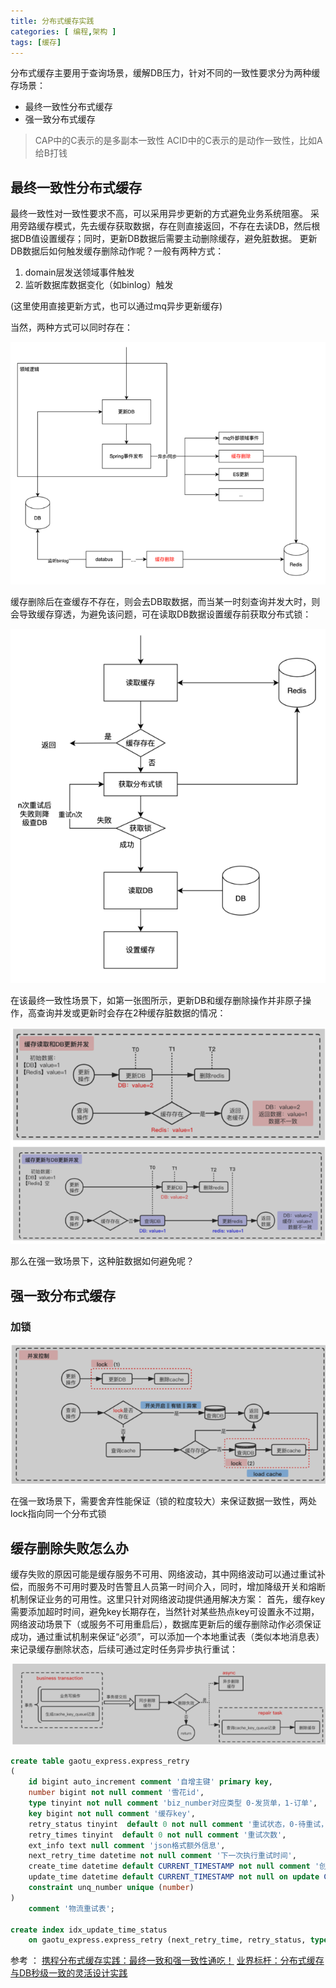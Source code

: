 ```yaml
---
title: 分布式缓存实践
categories: [ 编程,架构 ]
tags: [缓存]
---
```


分布式缓存主要用于查询场景，缓解DB压力，针对不同的一致性要求分为两种缓存场景：
- 最终一致性分布式缓存
- 强一致分布式缓存

>CAP中的C表示的是多副本一致性
>ACID中的C表示的是动作一致性，比如A给B打钱

## 最终一致性分布式缓存

最终一致性对一致性要求不高，可以采用异步更新的方式避免业务系统阻塞。
采用旁路缓存模式，先去缓存获取数据，存在则直接返回，不存在去读DB，然后根据DB值设置缓存；同时，更新DB数据后需要主动删除缓存，避免脏数据。
更新DB数据后如何触发缓存删除动作呢？一般有两种方式：

1. domain层发送领域事件触发
2. 监听数据库数据变化（如binlog）触发

(这里使用直接更新方式，也可以通过mq异步更新缓存)

当然，两种方式可以同时存在：

![](/assets/2024/03/18/img_4.png)

缓存删除后在查缓存不存在，则会去DB取数据，而当某一时刻查询并发大时，则会导致缓存穿透，为避免该问题，可在读取DB数据设置缓存前获取分布式锁：

![](/assets/2024/03/18/img_5.png)

在该最终一致性场景下，如第一张图所示，更新DB和缓存删除操作并非原子操作，高查询并发或更新时会存在2种缓存脏数据的情况：

![](/assets/2024/03/18/img_6.png)

那么在强一致场景下，这种脏数据如何避免呢？

## 强一致分布式缓存

### 加锁

![](/assets/2024/03/18/img_7.png)

在强一致场景下，需要舍弃性能保证（锁的粒度较大）来保证数据一致性，两处lock指向同一个分布式锁

## 缓存删除失败怎么办

缓存失败的原因可能是缓存服务不可用、网络波动，其中网络波动可以通过重试补偿，而服务不可用时要及时告警且人员第一时间介入，同时，增加降级开关和熔断机制保证业务的可用性。这里只针对网络波动提供通用解决方案：
首先，缓存key需要添加超时时间，避免key长期存在，当然针对某些热点key可设置永不过期，网络波动场景下（或服务不可用重启后），数据库更新后的缓存删除动作必须保证成功，通过重试机制来保证“必须”，可以添加一个本地重试表（类似本地消息表）来记录缓存删除状态，后续可通过定时任务异步执行重试：

![](/assets/2024/03/18/img_8.png)

```sql
create table gaotu_express.express_retry
(
    id bigint auto_increment comment '自增主键' primary key,
    number bigint not null comment '雪花id',
    type tinyint not null comment 'biz_number对应类型 0-发货单，1-订单',
    key bigint not null comment '缓存key',
    retry_status tinyint  default 0 not null comment '重试状态，0-待重试，1-重试成功',
    retry_times tinyint  default 0 not null comment '重试次数',
    ext_info text null comment 'json格式额外信息',
    next_retry_time datetime not null comment '下一次执行重试时间',
    create_time datetime default CURRENT_TIMESTAMP not null comment '创建时间',
    update_time datetime default CURRENT_TIMESTAMP not null on update CURRENT_TIMESTAMP comment '修改时间',
    constraint unq_number unique (number)
)
    comment '物流重试表';

create index idx_update_time_status
    on gaotu_express.express_retry (next_retry_time, retry_status, type);

```

参考 ：
[携程分布式缓存实践：最终一致和强一致性通吃！](https://mp.weixin.qq.com/s/rMamRTOhvcxLttk6uX6Gkg)
[业界标杆：分布式缓存与DB秒级一致的灵活设计实践](https://mp.weixin.qq.com/s/zq5AMxqs0cI42dzWxcs_Dw)
